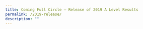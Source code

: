 ```yaml
---
title: Coming Full Circle – Release of 2019 A Level Results
permalink: /2019-release/
description: ""
---
```

